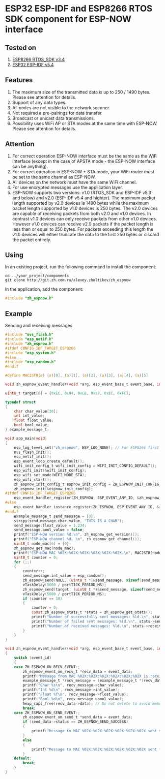 # ESP32 ESP-IDF and ESP8266 RTOS SDK component for ESP-NOW interface

## Tested on

1. [ESP8266 RTOS_SDK v3.4](https://docs.espressif.com/projects/esp8266-rtos-sdk/en/latest/index.html#)
2. [ESP32 ESP-IDF v5.4](https://docs.espressif.com/projects/esp-idf/en/release-v5.4/esp32/index.html)

## Features

1. The maximum size of the transmitted data is up to 250 / 1490 bytes. Please see attention for details.
2. Support of any data types.
3. All nodes are not visible to the network scanner.
4. Not required a pre-pairings for data transfer.
5. Broadcast or unicast data transmissions.
6. Possibility uses WiFi AP or STA modes at the same time with ESP-NOW. Please see attention for details.

## Attention

1. For correct operation ESP-NOW interface must be the same as the WiFi interface (except in the case of APSTA mode - the ESP-NOW interface can be anything).
2. For correct operation in ESP-NOW + STA mode, your WiFi router must be set to the same channel as ESP-NOW.
3. All devices on the network must have the same WiFi channel.
4. For use encrypted messages use the application layer.
5. ESP-NOW supports two versions: v1.0 (RTOS_SDK and ESP-IDF v5.3 and below) and v2.0 (ESP-IDF v5.4 and highter). The maximum packet length supported by v2.0 devices is 1490 bytes while the maximum packet length supported by v1.0 devices is 250 bytes. The v2.0 devices are capable of receiving packets from both v2.0 and v1.0 devices. In contrast v1.0 devices can only receive packets from other v1.0 devices. However v1.0 devices can receive v2.0 packets if the packet length is less than or equal to 250 bytes. For packets exceeding this length the v1.0 devices will either truncate the data to the first 250 bytes or discard the packet entirely.

## Using

In an existing project, run the following command to install the component:

```text
cd ../your_project/components
git clone http://git.zh.com.ru/alexey.zholtikov/zh_espnow
```

In the application, add the component:

```c
#include "zh_espnow.h"
```

## Example

Sending and receiving messages:

```c
#include "nvs_flash.h"
#include "esp_netif.h"
#include "zh_espnow.h"
#ifdef CONFIG_IDF_TARGET_ESP8266
#include "esp_system.h"
#else
#include "esp_random.h"
#endif

#define MAC2STR(a) (a)[0], (a)[1], (a)[2], (a)[3], (a)[4], (a)[5]

void zh_espnow_event_handler(void *arg, esp_event_base_t event_base, int32_t event_id, void *event_data);

uint8_t target[6] = {0xEC, 0x94, 0xCB, 0x87, 0xEC, 0xFC};

typedef struct
{
    char char_value[30];
    int int_value;
    float float_value;
    bool bool_value;
} example_message_t;

void app_main(void)
{
    esp_log_level_set("zh_espnow", ESP_LOG_NONE); // For ESP8266 first enable "Component config -> Log output -> Enable log set level" via menuconfig.
    nvs_flash_init();
    esp_netif_init();
    esp_event_loop_create_default();
    wifi_init_config_t wifi_init_config = WIFI_INIT_CONFIG_DEFAULT();
    esp_wifi_init(&wifi_init_config);
    esp_wifi_set_mode(WIFI_MODE_STA);
    esp_wifi_start();
    zh_espnow_init_config_t espnow_init_config = ZH_ESPNOW_INIT_CONFIG_DEFAULT();
    zh_espnow_init(&espnow_init_config);
#ifdef CONFIG_IDF_TARGET_ESP8266
    esp_event_handler_register(ZH_ESPNOW, ESP_EVENT_ANY_ID, &zh_espnow_event_handler, NULL);
#else
    esp_event_handler_instance_register(ZH_ESPNOW, ESP_EVENT_ANY_ID, &zh_espnow_event_handler, NULL, NULL);
#endif
    example_message_t send_message = {0};
    strcpy(send_message.char_value, "THIS IS A CHAR");
    send_message.float_value = 1.234;
    send_message.bool_value = false;
    printf("ESP-NOW version %d.\n", zh_espnow_get_version());
    printf("ESP-NOW channel %d. \n", zh_espnow_get_channel());
    uint8_t node_mac[6] = {0};
    zh_espnow_get_mac(node_mac);
    printf("ESP-NOW MAC %02X:%02X:%02X:%02X:%02X:%02X.\n", MAC2STR(node_mac));
    uint8_t counter = 0;
    for (;;)
    {
        counter++;
        send_message.int_value = esp_random();
        zh_espnow_send(NULL, (uint8_t *)&send_message, sizeof(send_message));
        vTaskDelay(5000 / portTICK_PERIOD_MS);
        zh_espnow_send(target, (uint8_t *)&send_message, sizeof(send_message));
        vTaskDelay(5000 / portTICK_PERIOD_MS);
        if (counter == 10)
        {
            counter = 0;
            const zh_espnow_stats_t *stats = zh_espnow_get_stats();
            printf("Number of successfully sent messages: %ld.\n", stats->sent_success);
            printf("Number of failed sent messages: %ld.\n", stats->sent_fail);
            printf("Number of received messages: %ld.\n", stats->received);
        }
    }
}

void zh_espnow_event_handler(void *arg, esp_event_base_t event_base, int32_t event_id, void *event_data)
{
    switch (event_id)
    {
    case ZH_ESPNOW_ON_RECV_EVENT:;
        zh_espnow_event_on_recv_t *recv_data = event_data;
        printf("Message from MAC %02X:%02X:%02X:%02X:%02X:%02X is received. Data lenght %d bytes.\n", MAC2STR(recv_data->mac_addr), recv_data->data_len);
        example_message_t *recv_message = (example_message_t *)recv_data->data;
        printf("Char %s\n", recv_message->char_value);
        printf("Int %d\n", recv_message->int_value);
        printf("Float %f\n", recv_message->float_value);
        printf("Bool %d\n", recv_message->bool_value);
        heap_caps_free(recv_data->data); // Do not delete to avoid memory leaks!
        break;
    case ZH_ESPNOW_ON_SEND_EVENT:;
        zh_espnow_event_on_send_t *send_data = event_data;
        if (send_data->status == ZH_ESPNOW_SEND_SUCCESS)
        {
            printf("Message to MAC %02X:%02X:%02X:%02X:%02X:%02X sent success.\n", MAC2STR(send_data->mac_addr));
        }
        else
        {
            printf("Message to MAC %02X:%02X:%02X:%02X:%02X:%02X sent fail.\n", MAC2STR(send_data->mac_addr));
        }
    default:
        break;
    }
}
```
